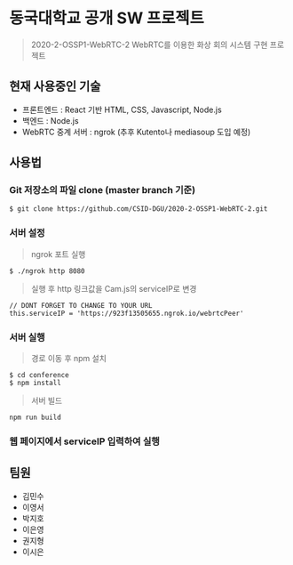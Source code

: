 # 동국대학교 공개 SW 프로젝트 
> 2020-2-OSSP1-WebRTC-2
> WebRTC를 이용한 화상 회의 시스템 구현 프로젝트

## 현재 사용중인 기술
* 프론트엔드 : React 기반 HTML, CSS, Javascript, Node.js
* 백엔드 : Node.js
* WebRTC 중계 서버 : ngrok (추후 Kutento나 mediasoup 도입 예정)
 
 ## 사용법
 ### Git 저장소의 파일 clone (master branch 기준)
  ```
  $ git clone https://github.com/CSID-DGU/2020-2-OSSP1-WebRTC-2.git
 ```
 ### 서버 설정
 > ngrok 포트 실행
 ```
 $ ./ngrok http 8080
 ```
 > 실행 후 http 링크값을 Cam.js의 serviceIP로 변경
 ```
 // DONT FORGET TO CHANGE TO YOUR URL
 this.serviceIP = 'https://923f13505655.ngrok.io/webrtcPeer'
 ``` 
 ### 서버 실행
 > 경로 이동 후 npm 설치
 ```
 $ cd conference
 $ npm install  
 ```
 > 서버 빌드 
 ```
 npm run build
 ```
 
 ### 웹 페이지에서 serviceIP 입력하여 실행

 ## 팀원
 * 김민수
 * 이영서
 * 박지호
 * 이은영
 * 권지형
 * 이시은
